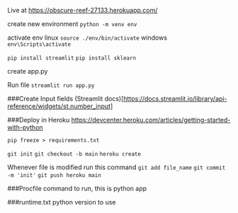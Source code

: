 Live at https://obscure-reef-27133.herokuapp.com/

create new environment
`python -m venv env`

activate env
linux `source ./env/bin/activate`
windows `env\Scripts\activate`

`pip install streamlit`
`pip install sklearn`

create app.py

Run file
`streamlit run app.py`

###Create Input fields
(Streamlit docs)[https://docs.streamlit.io/library/api-reference/widgets/st.number_input]

###Deploy in Heroku
https://devcenter.heroku.com/articles/getting-started-with-python

`pip freeze > requirements.txt`

`git init`
`git checkout -b main`
`heroku create`

Whenever file is modified run this command
`git add file_name`
`git commit -m 'init'`
`git push heroku main`

###Procfile
command to run, this is python app

###runtime.txt
python version to use